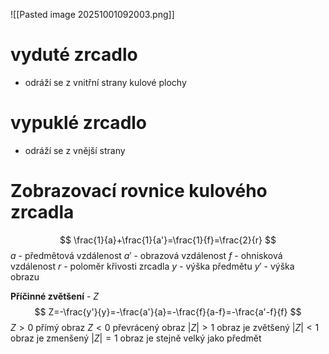 ![[Pasted image 20251001092003.png]]
# vyduté zrcadlo
- odráží se z vnitřní strany kulové plochy
# vypuklé zrcadlo
- odráží se z vnější strany

# Zobrazovací rovnice kulového zrcadla
$$
\frac{1}{a}+\frac{1}{a'}=\frac{1}{f}=\frac{2}{r}
$$
$a$ - předmětová vzdálenost
$a'$ - obrazová vzdálenost
$f$ - ohnisková vzdálenost
$r$ - poloměr křivosti zrcadla
$y$ - výška předmětu
$y'$ - výška obrazu

**Příčinné zvětšení** - $Z$
$$
Z=-\frac{y'}{y}=-\frac{a'}{a}=-\frac{f}{a-f}=-\frac{a'-f}{f}
$$
$Z>0$ přímý obraz
$Z<0$ převrácený obraz
$|Z|>1$ obraz je zvětšený
$|Z| < 1$ obraz je zmenšený
$|Z| = 1$ obraz je stejně velký jako předmět